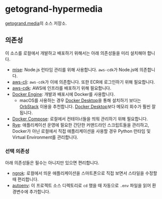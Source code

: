 # getogrand-hypermedia

[getogrand.media]의 소스 저장소.

## 의존성

이 소스를 로컬에서 개발하고 배포하기 위해서는 아래 의존성들을 미리 설치해야 합니다.

- [mise]: Node.js 런타임 관리를 위해 사용합니다. `aws-cdk`가 Node.js에 의존합니다.
- [aws-cli]: `aws-cdk`가 이에 의존합니다. 또한 ECR에 로그인하기 위해 필요합니다.
- [aws-cdk]: AWS에 인프라를 배포하기 위해 필요합니다.
- [Docker Engine]: 개발과 배포시에 Docker를 사용합니다.
    - macOS를 사용하는 경우 [Docker Desktop]을 통해 설치하기 보다는 [OrbStack] 이용을 추천합니다. [Docker Desktop]보다 메모리 회수가 훨씬 잘 됩니다.
- [Docker Compose]: 로컬에서 컨테이너들을 띄워 관리하기 위해 필요합니다.
- [Rye]: 애플리케이션 운영에 필요한 간단한 커맨드라인 스크립트들을 관리하고, Docker가 아닌 로컬에서 직접 애플리케이션을 사용할 경우 Python 런타임 및 Virtual Environment를 관리합니다.

### 선택 의존성

아래 의존성들은 필수는 아니지만 있으면 편리합니다.

- [ngrok]: 로컬에서 띄운 애플리케이션을 스마트폰으로 직접 보면서 스타일을 수정할 때 편리합니다.
- [autoenv]: 이 프로젝트 소스 디렉토리로 `cd` 했을 때 자동으로 `.env` 파일을 읽어 환경변수에 추가합니다.


[getogrand.media]: https://getogrand.media
[mise]: https://mise.jdx.dev/
[aws-cli]: https://docs.aws.amazon.com/cli/latest/userguide/getting-started-install.html#getting-started-install-instructions
[aws-cdk]: https://docs.aws.amazon.com/cdk/v2/guide/getting_started.html#getting_started_install
[Docker Engine]: https://docs.docker.com/engine/install/
[Docker Desktop]: https://docs.docker.com/desktop/install/mac-install/
[Docker Compose]: https://docs.docker.com/compose/install/
[OrbStack]: https://docs.orbstack.dev/install
[Rye]: https://rye.astral.sh/guide/installation/
[ngrok]: https://ngrok.com/docs/getting-started/
[autoenv]: https://github.com/hyperupcall/autoenv
